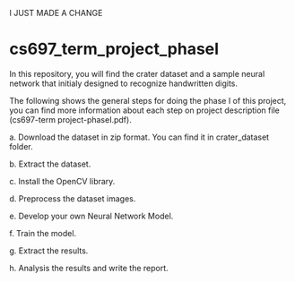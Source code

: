 I JUST MADE A CHANGE


# cs697_term_project_phaseI

In this repository, you will find the crater dataset and a sample neural network that initialy designed to recognize handwritten digits. 

The following shows the general steps for doing the phase I of this project, you can find more information about each step on project description file (cs697-term project-phaseI.pdf). 

a.	Download the dataset in zip format. You can find it in crater_dataset folder. 

b.	Extract the dataset. 

c.	Install the OpenCV library.  

d.	Preprocess the dataset images.

e.	Develop your own Neural Network Model.

f.	Train the model.

g.	Extract the results.

h.	Analysis the results and write the report. 



